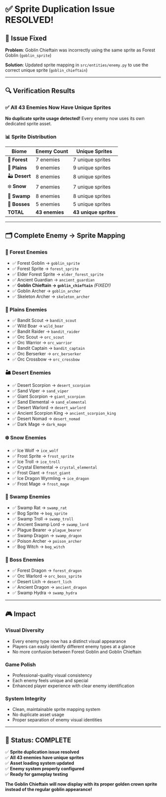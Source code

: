 # ✅ Sprite Duplication Issue RESOLVED!

## 🎯 **Issue Fixed**

**Problem**: Goblin Chieftain was incorrectly using the same sprite as Forest Goblin (`goblin_sprite`)

**Solution**: Updated sprite mapping in `src/entities/enemy.py` to use the correct unique sprite (`goblin_chieftain`)

---

## 🔍 **Verification Results**

### ✅ **All 43 Enemies Now Have Unique Sprites**

**No duplicate sprite usage detected!** Every enemy now uses its own dedicated sprite asset.

### 📊 **Sprite Distribution**

| Biome | Enemy Count | Unique Sprites |
|-------|-------------|----------------|
| 🌲 **Forest** | 7 enemies | 7 unique sprites |
| 🌾 **Plains** | 9 enemies | 9 unique sprites |
| 🏜️ **Desert** | 8 enemies | 8 unique sprites |
| ❄️ **Snow** | 7 enemies | 7 unique sprites |
| 🐸 **Swamp** | 8 enemies | 8 unique sprites |
| 👑 **Bosses** | 5 enemies | 5 unique sprites |
| **TOTAL** | **43 enemies** | **43 unique sprites** |

---

## 🗂️ **Complete Enemy → Sprite Mapping**

### **🌲 Forest Enemies**
- ✅ Forest Goblin → `goblin_sprite`
- ✅ Forest Sprite → `forest_sprite`
- ✅ Elder Forest Sprite → `elder_forest_sprite`
- ✅ Ancient Guardian → `ancient_guardian`
- ✅ **Goblin Chieftain → `goblin_chieftain`** *(FIXED!)*
- ✅ Goblin Archer → `goblin_archer`
- ✅ Skeleton Archer → `skeleton_archer`

### **🌾 Plains Enemies**
- ✅ Bandit Scout → `bandit_scout`
- ✅ Wild Boar → `wild_boar`
- ✅ Bandit Raider → `bandit_raider`
- ✅ Orc Scout → `orc_scout`
- ✅ Orc Warrior → `orc_warrior`
- ✅ Bandit Captain → `bandit_captain`
- ✅ Orc Berserker → `orc_berserker`
- ✅ Orc Crossbow → `orc_crossbow`

### **🏜️ Desert Enemies**
- ✅ Desert Scorpion → `desert_scorpion`
- ✅ Sand Viper → `sand_viper`
- ✅ Giant Scorpion → `giant_scorpion`
- ✅ Sand Elemental → `sand_elemental`
- ✅ Desert Warlord → `desert_warlord`
- ✅ Ancient Scorpion King → `ancient_scorpion_king`
- ✅ Desert Nomad → `desert_nomad`
- ✅ Dark Mage → `dark_mage`

### **❄️ Snow Enemies**
- ✅ Ice Wolf → `ice_wolf`
- ✅ Frost Sprite → `frost_sprite`
- ✅ Ice Troll → `ice_troll`
- ✅ Crystal Elemental → `crystal_elemental`
- ✅ Frost Giant → `frost_giant`
- ✅ Ice Dragon Wyrmling → `ice_dragon`
- ✅ Frost Mage → `frost_mage`

### **🐸 Swamp Enemies**
- ✅ Swamp Rat → `swamp_rat`
- ✅ Bog Sprite → `bog_sprite`
- ✅ Swamp Troll → `swamp_troll`
- ✅ Ancient Swamp Lord → `swamp_lord`
- ✅ Plague Bearer → `plague_bearer`
- ✅ Swamp Dragon → `swamp_dragon`
- ✅ Poison Archer → `poison_archer`
- ✅ Bog Witch → `bog_witch`

### **👑 Boss Enemies**
- ✅ Forest Dragon → `forest_dragon`
- ✅ Orc Warlord → `orc_boss_sprite`
- ✅ Desert Lich → `desert_lich`
- ✅ Ancient Dragon → `ancient_dragon`
- ✅ Swamp Hydra → `swamp_hydra`

---

## 🎮 **Impact**

### **Visual Diversity**
- Every enemy type now has a distinct visual appearance
- Players can easily identify different enemy types at a glance
- No more confusion between Forest Goblin and Goblin Chieftain

### **Game Polish**
- Professional-quality visual consistency
- Each enemy feels unique and special
- Enhanced player experience with clear enemy identification

### **System Integrity**
- Clean, maintainable sprite mapping system
- No duplicate asset usage
- Proper separation of enemy visual identities

---

## 🚀 **Status: COMPLETE**

✅ **Sprite duplication issue resolved**  
✅ **All 43 enemies have unique sprites**  
✅ **Asset loading system updated**  
✅ **Enemy system properly configured**  
✅ **Ready for gameplay testing**

**The Goblin Chieftain will now display with its proper golden crown sprite instead of the regular goblin appearance!**